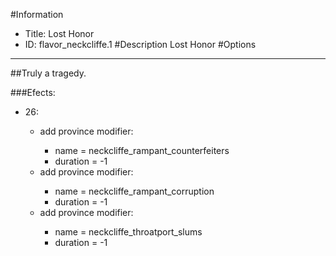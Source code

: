 #Information
 - Title: Lost Honor
 - ID: flavor_neckcliffe.1
#Description
Lost Honor
#Options

___
##Truly a tragedy.

###Efects:<ul><li>26:</li><ul><li>add province modifier:</li><ul><li>name = neckcliffe_rampant_counterfeiters</li><li>duration = -1</li></ul><li>add province modifier:</li><ul><li>name = neckcliffe_rampant_corruption</li><li>duration = -1</li></ul><li>add province modifier:</li><ul><li>name = neckcliffe_throatport_slums</li><li>duration = -1</li></ul></ul></ul>
